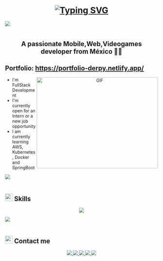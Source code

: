 
<h1 align="center">  <a href="https://git.io/typing-svg"><img src="https://readme-typing-svg.herokuapp.com?font=Fira+Code&pause=1000&color=A42EF7&random=false&width=435&lines=Hi%2C+I'm+Derpy++i+love+programming++%3C3" alt="Typing SVG" /></a> </h1>
<img src="https://user-images.githubusercontent.com/73097560/115834477-dbab4500-a447-11eb-908a-139a6edaec5c.gif"><br><br>

 <h2 align="center">  A passionate  Mobile,Web,Videogames developer from México  🧑‍💻</h2>

<section>
  <h2>Portfolio: <a href="https://portfolio-derpy.netlify.app/"  target="_blank"> https://portfolio-derpy.netlify.app/ </a> </h2>

  <a target="_blank" align="center">
  <img align="right" top="500" height="300" width="400" alt="GIF" src="https://media.giphy.com/media/Dh5q0sShxgp13DwrvG/giphy.gif">
  </a>
  
 <ul>
  <li>I'm FullStack Development</li>
   <li>I'm currently open for an Intern or a new job opportunity</li>
   <li>I am currently learning AWS, Kubernetes, Docker and SpringBoot</li>
   
 </ul>

<img src="https://user-images.githubusercontent.com/73097560/115834477-dbab4500-a447-11eb-908a-139a6edaec5c.gif"><br><br>

## <img src="https://media2.giphy.com/media/QssGEmpkyEOhBCb7e1/giphy.gif?cid=ecf05e47a0n3gi1bfqntqmob8g9aid1oyj2wr3ds3mg700bl&rid=giphy.gif" width ="25"><b> Skills</b>

<p align="center">
  <a href="https://skillicons.dev">
    <img src="https://skillicons.dev/icons?i=vscode,git,html,css,tailwind,bootstrap,php,laravel,js,express,nestjs,react,nextjs,nodejs,java,kotlin,firebase,mongodb,mysql,postgres,postman" />
  </a>
</p>


<img src="https://user-images.githubusercontent.com/73097560/115834477-dbab4500-a447-11eb-908a-139a6edaec5c.gif"><br><br>

## <img src="https://media2.giphy.com/media/QssGEmpkyEOhBCb7e1/giphy.gif?cid=ecf05e47a0n3gi1bfqntqmob8g9aid1oyj2wr3ds3mg700bl&rid=giphy.gif" width ="25"><b> Contact me </b>

<p align="center">
  <a href="https://twitter.com/DerpyCranel">
    <img src="https://skillicons.dev/icons?i=twitter" />
  </a>
     <a href="mailto:miguel45klm@gmail.com">
    <img src="https://skillicons.dev/icons?i=gmail" />
  </a>
 
   <a href="https://www.linkedin.com/in/miguel-mart%C3%ADnez-43707b238/">
    <img src="https://skillicons.dev/icons?i=linkedin" />
  </a>

   <a href="https://www.instagram.com/derpycranel/">
    <img src="https://skillicons.dev/icons?i=instagram" />
  </a> 
    <a href="https://discordapp.com/users/344271786185326593">
    <img src="https://skillicons.dev/icons?i=discord" />
  </a>
  
</p>
  
</section>


